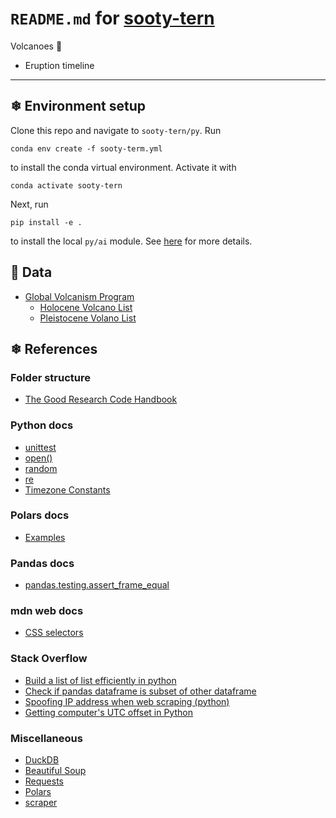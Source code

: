 # `README.md` for [sooty-tern](https://github.com/Ai-Yukino/sooty-tern)

Volcanoes 🌋

- Eruption timeline

---

## ❄ Environment setup

Clone this repo and navigate to `sooty-tern/py`. Run

```
conda env create -f sooty-term.yml
```

to install the conda virtual environment. Activate it with

```
conda activate sooty-tern
```

Next, run

```
pip install -e .
```

to install the local `py/ai` module. See [here](https://goodresearch.dev/setup.html#pip-install-your-package) for more details.

## 🌸 Data

- [Global Volcanism Program](https://volcano.si.edu/)
  - [Holocene Volcano List](https://volcano.si.edu/volcanolist_holocene.cfm)
  - [Pleistocene Volano List](https://volcano.si.edu/volcanolist_pleistocene.cfm)

## ❄ References

### Folder structure

- [The Good Research Code Handbook](https://goodresearch.dev/)

### Python docs

- [unittest](https://docs.python.org/3/library/unittest.html)
- [open()](https://docs.python.org/3/library/functions.html#open)
- [random](https://docs.python.org/3/library/random.html)
- [re](https://docs.python.org/3/library/re.html)
- [Timezone Constants](https://docs.python.org/3/library/time.html#time.timezone)

### Polars docs

- [Examples](https://pola-rs.github.io/polars-book/user-guide/notebooks/introduction_polars.html)

### Pandas docs

- [pandas.testing.assert_frame_equal](https://pandas.pydata.org/pandas-docs/stable/reference/api/pandas.testing.assert_frame_equal.html)

### mdn web docs

- [CSS selectors](https://developer.mozilla.org/en-US/docs/Web/CSS/CSS_Selectors)

### Stack Overflow

- [Build a list of list efficiently in python](https://stackoverflow.com/questions/23040784/build-a-list-of-list-efficiently-in-python)
- [Check if pandas dataframe is subset of other dataframe](https://stackoverflow.com/a/49531052)
- [Spoofing IP address when web scraping (python)](https://stackoverflow.com/a/56654164)
- [Getting computer's UTC offset in Python](https://stackoverflow.com/a/3168394)

### Miscellaneous

- [DuckDB](https://duckdb.org/)
- [Beautiful Soup](https://www.crummy.com/software/BeautifulSoup/bs4/doc/)
- [Requests](https://requests.readthedocs.io/en/latest/)
- [Polars](https://www.pola.rs/)
- [scraper](https://docs.rs/scraper/latest/scraper/)
